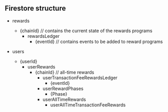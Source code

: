 

## Firestore structure

- rewards 
    - {chainId} // contains the current state of the rewards programs
        - rewardsLedger
            - {eventId} // contains events to be added to reward programs
        

- users
    - {userId} 
        - userRewards
            - {chainId} // all-time rewards
                - userTransactionFeeRewardsLedger
                    - {eventId}
                - userRewardPhases
                    - {Phase}
                - userAllTimeRewards
                    - userAllTimeTransactionFeeRewards